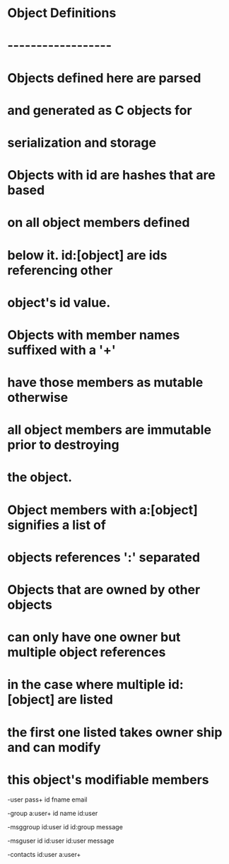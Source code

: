 # Object Definitions
# ------------------

# Objects defined here are parsed
#  and generated as C objects for
#  serialization and storage

# Objects with id are hashes that are based 
#  on all object members defined
#  below it. id:[object] are ids referencing other
#  object's id value.

# Objects with member names suffixed with a '+'
#  have those members as mutable otherwise
#  all object members are immutable prior to destroying
#  the object.

# Object members with a:[object] signifies a list of
#  objects references ':' separated

# Objects that are owned by other objects
#  can only have one owner but multiple object references
#  in the case where multiple id:[object] are listed
#  the first one listed takes owner ship and can modify
#  this object's modifiable members

-user
 pass+
 id
 fname
 email

-group
 a:user+
 id
 name
 id:user

-msggroup
 id:user
 id
 id:group
 message

-msguser
 id
 id:user
 id:user
 message

-contacts
 id:user
 a:user+


